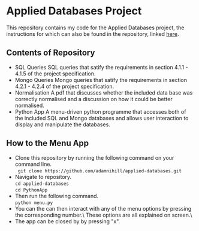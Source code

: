 # Applied Databases Project

This repository contains my code for the Applied Databases project, the instructions for which can also be found in the repository, linked [here](https://github.com/adamnihill/applied-databases/blob/main/Final%20Project%20Specification.pdf).

## Contents of Repository
 - SQL Queries
 SQL queries that satify the requirements in section 4.1.1 - 4.1.5 of the project specification.
  - Mongo Queries
 Mongo queries that satify the requirements in section 4.2.1 - 4.2.4 of the project specification.
 - Normalisation
 A pdf that discusses whether the included data base was correctly normalised and a discussion on how it could be better normalised.
 - Python App
 A menu-driven python programme that accesses both of the included SQL and Mongo databases and allows user interaction to display and manipulate the databases. 
 

 
 ## How to the Menu App
 - Clone this repository by running the following command on your command line.\
 ``` git clone https://github.com/adamnihill/applied-databases.git```
 - Navigate to repository.\
 ```cd applied-databases```\
 ```cd PythonApp```
 - Then run the following command.\
 ```python menu.py```
 - You can the can then interact with any of the menu options by pressing the corresponding number.\ 
   These options are all explained on screen.\
 - The app can be closed by by pressing "x".
